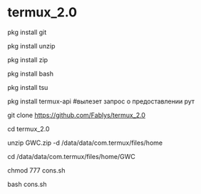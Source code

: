 # termux_2.0
pkg install git

pkg install unzip

pkg install zip

pkg install bash

pkg install tsu

pkg install termux-api 
#вылезет запрос о предоставлении рут
 
git clone https://github.com/Fablys/termux_2.0

cd termux_2.0

unzip GWC.zip -d /data/data/com.termux/files/home

cd /data/data/com.termux/files/home/GWC

chmod 777 cons.sh

bash cons.sh
